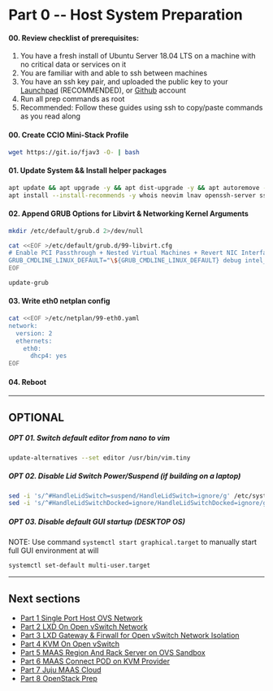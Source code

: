 # Part 0 -- Host System Preparation

#### 00. Review checklist of prerequisites:
  1. You have a fresh install of Ubuntu Server 18.04 LTS on a machine with no critical data or services on it
  2. You are familiar with and able to ssh between machines
  3. You have an ssh key pair, and uploaded the public key to your [Launchpad](https://launchpad.net/) (RECOMMENDED), or [Github](https://github.com/) account
  4. Run all prep commands as root
  5. Recommended: Follow these guides using ssh to copy/paste commands as you read along

#### 00. Create CCIO Mini-Stack Profile
```sh
wget https://git.io/fjav3 -O- | bash
```
#### 01. Update System && Install helper packages
```sh
apt update && apt upgrade -y && apt dist-upgrade -y && apt autoremove -y
apt install --install-recommends -y whois neovim lnav openssh-server ssh-import-id snapd pastebinit linux-generic-hwe-18.04-edge
```
#### 02. Append GRUB Options for Libvirt & Networking Kernel Arguments
```sh
mkdir /etc/default/grub.d 2>/dev/null
```
```sh
cat <<EOF >/etc/default/grub.d/99-libvirt.cfg
# Enable PCI Passthrough + Nested Virtual Machines + Revert NIC Interface Naming
GRUB_CMDLINE_LINUX_DEFAULT="\${GRUB_CMDLINE_LINUX_DEFAULT} debug intel_iommu=on iommu=pt kvm_intel.nested=1 net.ifnames=0 biosdevname=0 pci=noaer"
EOF
```
```sh
update-grub
```
#### 03. Write eth0 netplan config
```sh
cat <<EOF >/etc/netplan/99-eth0.yaml
network:
  version: 2
  ethernets:
    eth0:
      dhcp4: yes
EOF
```
#### 04. Reboot
-------
## OPTIONAL
##### OPT 01. Switch default editor from nano to vim
```sh
update-alternatives --set editor /usr/bin/vim.tiny
```
##### OPT 02. Disable Lid Switch Power/Suspend (if building on a laptop)
```sh
sed -i 's/^#HandleLidSwitch=suspend/HandleLidSwitch=ignore/g' /etc/systemd/logind.conf
sed -i 's/^#HandleLidSwitchDocked=ignore/HandleLidSwitchDocked=ignore/g' /etc/systemd/logind.conf
```
##### OPT 03. Disable default GUI startup  (DESKTOP OS)
  NOTE: Use command `systemctl start graphical.target` to manually start full GUI environment at will
```sh
systemctl set-default multi-user.target
```
-------
## Next sections
- [Part 1 Single Port Host OVS Network]
- [Part 2 LXD On Open vSwitch Network]
- [Part 3 LXD Gateway & Firwall for Open vSwitch Network Isolation]
- [Part 4 KVM On Open vSwitch]
- [Part 5 MAAS Region And Rack Server on OVS Sandbox]
- [Part 6 MAAS Connect POD on KVM Provider]
- [Part 7 Juju MAAS Cloud]
- [Part 8 OpenStack Prep]

<!-- Markdown link & img dfn's -->
[Part 0 Host System Prep]: ../0_Host_System_Prep
[Part 1 Single Port Host OVS Network]: ../1_Single_Port_Host-Open_vSwitch_Network_Configuration
[Part 2 LXD On Open vSwitch Network]: ../2_LXD-On-OVS
[Part 3 LXD Gateway & Firwall for Open vSwitch Network Isolation]: ../3_LXD_Network_Gateway
[Part 4 KVM On Open vSwitch]: ../4_KVM_On_Open_vSwitch
[Part 5 MAAS Region And Rack Server on OVS Sandbox]: ../5_MAAS-Rack_And_Region_Ctl-On-Open_vSwitch
[Part 6 MAAS Connect POD on KVM Provider]: ../6_MAAS-Connect_POD_KVM-Provider
[Part 7 Juju MAAS Cloud]: ../7_Juju_MAAS_Cloud
[Part 8 OpenStack Prep]: ../8_OpenStack_Deploy
